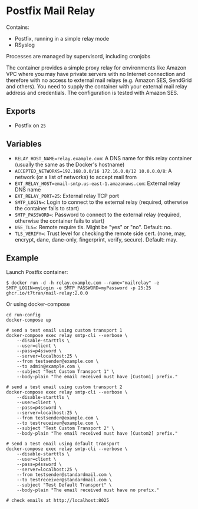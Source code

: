 Postfix Mail Relay
======================

Contains:

* Postfix, running in a simple relay mode
* RSyslog

Processes are managed by supervisord, including cronjobs

The container provides a simple proxy relay for environments like Amazon VPC where you may have private servers with no Internet connection
and therefore with no access to external mail relays (e.g. Amazon SES, SendGrid and others). You need to supply the container with your 
external mail relay address and credentials. The configuration is tested with Amazon SES.


Exports
-------

* Postfix on `25`

Variables
---------

* `RELAY_HOST_NAME=relay.example.com`: A DNS name for this relay container (usually the same as the Docker's hostname)
* `ACCEPTED_NETWORKS=192.168.0.0/16 172.16.0.0/12 10.0.0.0/8`: A network (or a list of networks) to accept mail from
* `EXT_RELAY_HOST=email-smtp.us-east-1.amazonaws.com`: External relay DNS name
* `EXT_RELAY_PORT=25`: External relay TCP port
* `SMTP_LOGIN=`: Login to connect to the external relay (required, otherwise the container fails to start)
* `SMTP_PASSWORD=`: Password to connect to the external relay (required, otherwise the container fails to start)
* `USE_TLS=`: Remote require tls. Might be "yes" or "no". Default: no.
* `TLS_VERIFY=`: Trust level for checking the remote side cert. (none, may, encrypt, dane, dane-only, fingerprint, verify, secure). Default: may.

Example
-------

Launch Postfix container:

    $ docker run -d -h relay.example.com --name="mailrelay" -e SMTP_LOGIN=myLogin -e SMTP_PASSWORD=myPassword -p 25:25 ghcr.io/t7tran/mail-relay:2.0.0

Or using docker-compose

```
cd run-config
docker-compose up

# send a test email using custom transport 1
docker-compose exec relay smtp-cli --verbose \
    --disable-starttls \
    --user=client \
    --pass=p4ssword \
    --server=localhost:25 \
    --from testsender@example.com \
    --to admin@example.com \
    --subject "Test Custom Transport 1" \
    --body-plain "The email received must have [Custom1] prefix."

# send a test email using custom transport 2
docker-compose exec relay smtp-cli --verbose \
    --disable-starttls \
    --user=client \
    --pass=p4ssword \
    --server=localhost:25 \
    --from testsender@example.com \
    --to testreceiver@example.com \
    --subject "Test Custom Transport 2" \
    --body-plain "The email received must have [Custom2] prefix."

# send a test email using default transport
docker-compose exec relay smtp-cli --verbose \
    --disable-starttls \
    --user=client \
    --pass=p4ssword \
    --server=localhost:25 \
    --from testsender@standardmail.com \
    --to testreceiver@standardmail.com \
    --subject "Test Default Transport" \
    --body-plain "The email received must have no prefix."

# check emails at http://localhost:8025

```
